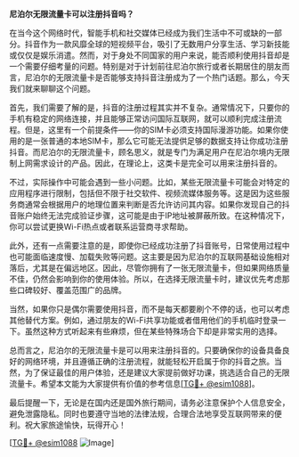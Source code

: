 **尼泊尔无限流量卡可以注册抖音吗？**

在当今这个网络时代，智能手机和社交媒体已经成为我们生活中不可或缺的一部分。抖音作为一款风靡全球的短视频平台，吸引了无数用户分享生活、学习新技能或仅仅是娱乐消遣。然而，对于身处不同国家的用户来说，能否顺利使用抖音却是一个需要仔细考量的问题。特别是对于计划前往尼泊尔旅行或者长期居住的朋友而言，尼泊尔的无限流量卡是否能够支持抖音注册成为了一个热门话题。那么，今天我们就来聊聊这个问题。

首先，我们需要了解的是，抖音的注册过程其实并不复杂。通常情况下，只要你的手机有稳定的网络连接，并且能够正常访问国际互联网，就可以顺利完成注册流程。但是，这里有一个前提条件——你的SIM卡必须支持国际漫游功能。如果你使用的是一张普通的本地SIM卡，那么它可能无法提供足够的数据支持让你成功注册抖音。而尼泊尔的无限流量卡，顾名思义，就是专门为满足用户在尼泊尔境内无限制上网需求设计的产品。因此，在理论上，这类卡是完全可以用来注册抖音的。

不过，实际操作中可能会遇到一些小问题。比如，某些无限流量卡可能会对特定的应用程序进行限制，包括但不限于社交软件、视频流媒体服务等。这是因为这些服务商通常会根据用户的地理位置来判断是否允许访问其内容。如果你发现自己的抖音账户始终无法完成验证步骤，这可能是由于IP地址被屏蔽所致。在这种情况下，你可以尝试更换Wi-Fi热点或者联系运营商寻求帮助。

此外，还有一点需要注意的是，即使你已经成功注册了抖音账号，日常使用过程中也可能面临速度慢、加载失败等问题。这主要是因为尼泊尔的互联网基础设施相对落后，尤其是在偏远地区。因此，尽管你拥有了一张无限流量卡，但如果网络质量不佳，仍然会影响到你的使用体验。所以，在选择无限流量卡时，建议优先考虑那些口碑较好、覆盖范围广的品牌。

当然，如果你只是偶尔需要使用抖音，而不是每天都要刷个不停的话，也可以考虑其他替代方案。例如，通过朋友的Wi-Fi共享功能或者借用他们的手机临时登录一下。虽然这种方式听起来有些麻烦，但在某些特殊场合下却是非常实用的选择。

总而言之，尼泊尔的无限流量卡是可以用来注册抖音的。只要确保你的设备具备良好的网络环境，并且遵循正确的注册流程，就能轻松开启属于你的抖音之旅。当然，为了保证最佳的用户体验，还是建议大家提前做好功课，挑选适合自己的无限流量卡。希望本文能为大家提供有价值的参考信息[[TG💪+ @esim1088](https://t.me/s/esim1088)]。

最后提醒一下，无论是在国内还是国外旅行期间，请务必注意保护个人信息安全，避免泄露隐私。同时也要遵守当地的法律法规，合理合法地享受互联网带来的便利。祝大家旅途愉快，玩得开心！

[[TG💪+ @esim1088](https://t.me/s/esim1088) ![Image](https://i.postimg.cc/4NQfJmqS/Snipaste-2025-05-13-00-14-12.png)]